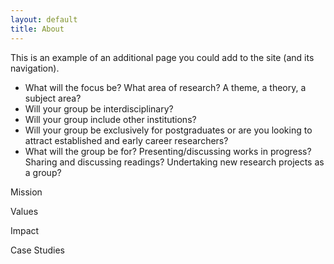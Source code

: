 ```yaml
---
layout: default
title: About
---
```

This is an example of an additional page you could add to the site (and its navigation).

- What will the focus be? What area of research? A theme, a theory, a subject area?
- Will your group be interdisciplinary?
- Will your group include other institutions?
- Will your group be exclusively for postgraduates or are you looking to attract established and early career researchers?
- What will the group be for? Presenting/discussing works in progress? Sharing and discussing readings? Undertaking new research projects as a group?

Mission

Values

Impact

Case Studies